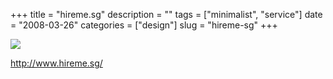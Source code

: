 +++
title = "hireme.sg"
description = ""
tags = ["minimalist", "service"]
date = "2008-03-26"
categories = ["design"]
slug = "hireme-sg"
+++


 

  <div id="screens-thumbs" class="clearfix">
    <div class="txt-center" id="design-submission"><a href="http://www.hireme.sg/"><img id='bluga-thumbnail-773' class='bluga-thumbnail large' src='http://media.konigi.com/bluga/
wt47f276a4513c4_0.jpg'/></a></div>  
  </div>   
<p><a href="http://www.hireme.sg/">http://www.hireme.sg/</a></p>




